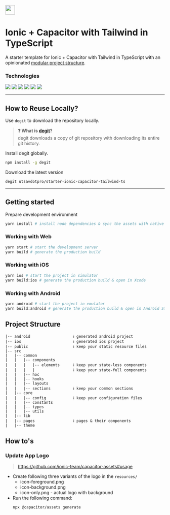 [<img src="https://ik.imagekit.io/iutsav/fork_l0RKONb5l.svg" height="30" />](https://githubbox.com/utsavdotpro/starter-ionic-capacitor-tailwind-ts)

# Ionic + Capacitor with Tailwind in TypeScript

A starter template for Ionic + Capacitor with Tailwind in TypeScript with an opinionated [modular project structure](#project-structure).

### Technologies

[![](https://img.shields.io/badge/Ionic-v7-176bff?style=for-the-badge&logo=ionic)](https://ionicframework.com/)
[![](https://img.shields.io/badge/Capacitor-v6-119eff?style=for-the-badge&logo=capacitor)](https://capacitorjs.com/)
[![](https://img.shields.io/badge/React-v18-149eca?style=for-the-badge&logo=react)](https://react.dev/)
[![](https://img.shields.io/badge/Tailwind-v3-38bdf8?style=for-the-badge&logo=tailwindcss)](https://tailwindcss.com)
[![](https://img.shields.io/badge/TypeScript-v5-3178c6?style=for-the-badge&logo=typescript)](https://typescriptlang.org)
[![](https://img.shields.io/badge/Vite-v5-646cff?style=for-the-badge&logo=vite)](https://vitejs.dev/)

---

## How to Reuse Locally?

Use `degit` to download the repository locally.

> **❓ What is [degit](https://github.com/Rich-Harris/degit)?**  
> degit downloads a copy of git repository with downloading its entire git history.

Install degit globally.

```bash
npm install -g degit
```

Download the latest version

```bash
degit utsavdotpro/starter-ionic-capacitor-tailwind-ts
```

---

## Getting started

Prepare development environment

```bash
yarn install # install node dependencies & sync the assets with native projects
```

### Working with Web

```bash
yarn start # start the development server
yarn build # generate the production build
```

### Working with iOS

```bash
yarn ios # start the project in simulator
yarn build:ios # generate the production build & open in Xcode
```

### Working with Android

```bash
yarn android # start the project in emulator
yarn build:android # generate the production build & open in Android Studio
```

## Project Structure

```
|-- android                   ℹ️ generated android project
|-- ios                       ℹ️ generated ios project
|-- public                    ℹ️ keep your static resource files
|-- src
|   |-- common
|   |   |-- components
|   |   |   |-- elements      ℹ️ keep your state-less components
|   |   |   |                 ℹ️ keep your state-full components
|   |   |-- hoc
|   |   |-- hooks
|   |   |-- layouts
|   |   |-- sections          ℹ️ keep your common sections
|   |-- core
|   |   |-- config            ℹ️ keep your configuration files
|   |   |-- constants
|   |   |-- types
|   |   |-- utils
|   |-- lib
|   |-- pages                 ℹ️ pages & their components
|   |-- theme
```

## How to's

### Update App Logo

> https://github.com/ionic-team/capacitor-assets#usage

- Create following three variants of the logo in the `resources/`
  - icon-foreground.png
  - icon-background.png
  - icon-only.png - actual logo with background
- Run the following command:
  ```bash
  npx @capacitor/assets generate
  ```
